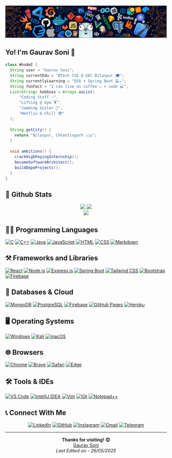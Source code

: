 ![Github Banner](https://github.com/Jaydeep-Yadav/Jaydeep-Yadav/blob/main/banner.png)

## Yo! I'm Gaurav Soni 🤘

```java
class WhoAmI {
  String user = "Gaurav Soni";
  String currentEdu = "BTech CSE @ GEC Bilaspur 🎓";
  String currentlyLearning = "DSA + Spring Boot 💻☕";
  String funFact = "I can live on coffee ☕ + code 💻";
  List<String> hobbies = Arrays.asList(
      "Coding Stuff 💡",
      "Lifting @ Gym 🏋️",
      "Jamming Guitar 🎸",
      "Netflix & Chill 😎"
  );

  String getCity() {
    return "Bilaspur, Chhattisgarh 🇮🇳";
  }

  void ambitions() {
    crackHighPayingInternship();
    becomeSoftwareArchitect();
    buildDopeProjects();
  }
}
```

## 🚀 Github Stats

<div align="center">
  <img src="https://github-readme-stats.vercel.app/api?username=Gaurav-Soni24&show_icons=true&count_private=true&theme=github_dark&hide_border=true" height="180"/>
  <img src="https://github-readme-streak-stats.herokuapp.com/?user=Gaurav-Soni24&theme=blueberry_duo&hide_border=true" height="180"/>
  <br/>
  <img src="https://github-readme-stats.vercel.app/api/top-langs/?username=Gaurav-Soni24&layout=compact&theme=github_dark&hide_border=true" height="180"/>
</div>

## 👨‍💻 Programming Languages

<p>
  <a href="#"><img alt="C" src="https://img.shields.io/badge/C%20-%232370ED.svg?logo=c&logoColor=white"></a>
  <a href="#"><img alt="C++" src="https://img.shields.io/badge/C++%20-%2300599C.svg?logo=c%2B%2B&logoColor=white"></a>
  <a href="#"><img alt="Java" src="https://img.shields.io/badge/Java-%23ED8B00.svg?logo=java&logoColor=white"></a>
  <a href="#"><img alt="JavaScript" src="https://img.shields.io/badge/JavaScript%20-%23F7DF1E.svg?logo=javascript&logoColor=black"></a>
  <a href="#"><img alt="HTML" src="https://img.shields.io/badge/HTML%20-%23E34F26.svg?logo=html5&logoColor=white"></a>
  <a href="#"><img alt="CSS" src="https://img.shields.io/badge/CSS%20-%231572B6.svg?logo=css3&logoColor=white"></a>
  <a href="#"><img alt="Markdown" src="https://img.shields.io/badge/Markdown-%23000000.svg?logo=markdown&logoColor=white"></a>
</p>

## ⚒️ Frameworks and Libraries

<p>
  <a href="#"><img alt="React" src="https://img.shields.io/badge/React-%2320232a.svg?logo=react&logoColor=%2361DAFB"></a>
  <a href="#"><img alt="Node.js" src="https://img.shields.io/badge/Node.js-339933.svg?logo=node.js&logoColor=white"></a>
  <a href="#"><img alt="Express.js" src="https://img.shields.io/badge/Express.js-%23404d59.svg?logo=express&logoColor=white"></a>
  <a href="#"><img alt="Spring Boot" src="https://img.shields.io/badge/Spring_Boot-6DB33F.svg?logo=spring-boot&logoColor=white"></a>
  <a href="#"><img alt="Tailwind CSS" src="https://img.shields.io/badge/TailwindCSS-%2338B2AC.svg?logo=tailwind-css&logoColor=white"></a>
  <a href="#"><img alt="Bootstrap" src="https://img.shields.io/badge/Bootstrap-563D7C?logo=bootstrap&logoColor=white"></a>
  <a href="#"><img alt="Firebase" src="https://img.shields.io/badge/Firebase-ffca28.svg?logo=firebase&logoColor=black"></a>
</p>

## 🧠 Databases & Cloud

<p>
  <a href="#"><img alt="MongoDB" src="https://img.shields.io/badge/MongoDB-%2347A248.svg?logo=mongodb&logoColor=white"></a>
  <a href="#"><img alt="PostgreSQL" src="https://img.shields.io/badge/PostgreSQL-316192.svg?logo=postgresql&logoColor=white"></a>
  <a href="#"><img alt="Firebase" src="https://img.shields.io/badge/Firebase-ffca28.svg?logo=firebase&logoColor=black"></a>
  <a href="#"><img alt="GitHub Pages" src="https://img.shields.io/badge/GitHub%20Pages-%23327FC7.svg?logo=github&logoColor=white"></a>
  <a href="#"><img alt="Heroku" src="https://img.shields.io/badge/Heroku%20-%23430098.svg?logo=heroku&logoColor=white"></a>
</p>

## 🖥️ Operating Systems

<p>
  <a href="#"><img alt="Windows" src="https://img.shields.io/badge/Windows-0078D6?logo=windows&logoColor=white"></a>
  <a href="#"><img alt="Kali" src="https://img.shields.io/badge/Kali_Linux-557C94?logo=kali-linux&logoColor=white"></a>
  <a href="#"><img alt="macOS" src="https://img.shields.io/badge/mac%20os-000000?logo=apple&logoColor=white"></a>
</p>

## 🌐 Browsers

<p>
  <a href="#"><img alt="Chrome" src="https://img.shields.io/badge/Google_chrome-4285F4?logo=Google-Chrome&logoColor=white"></a>
  <a href="#"><img alt="Brave" src="https://img.shields.io/badge/Brave-FB542B?logo=brave&logoColor=white"></a>
  <a href="#"><img alt="Safari" src="https://img.shields.io/badge/Safari-FF1B2D?logo=Safari&logoColor=white"></a>
  <a href="#"><img alt="Edge" src="https://img.shields.io/badge/Microsoft_Edge-0078D7?logo=Microsoft-edge&logoColor=white"></a>
</p>

## 🛠️ Tools & IDEs

<p>
  <a href="#"><img alt="VS Code" src="https://img.shields.io/badge/Visual_Studio_Code-0078d7.svg?logo=visual-studio-code&logoColor=white"></a>
  <a href="#"><img alt="IntelliJ IDEA" src="https://img.shields.io/badge/IntelliJ%20IDEA-000000.svg?logo=intellij-idea&logoColor=white"></a>
  <a href="#"><img alt="Vim" src="https://img.shields.io/badge/VIM-%2311AB00.svg?logo=vim&logoColor=white"></a>
  <a href="#"><img alt="Git" src="https://img.shields.io/badge/Git%20-%23F05033.svg?logo=git&logoColor=white"></a>
  <a href="#"><img alt="Notepad++" src="https://img.shields.io/badge/Notepad++-90E59A.svg?logo=notepad%2B%2B&logoColor=black"></a>
</p>

## 📞 Connect With Me

<p align="center">
  <a href="https://linkedin.com/in/gaurav-soni24"><img alt="LinkedIn" src="https://img.shields.io/badge/LinkedIn-0077B5?style=for-the-badge&logo=linkedin&logoColor=white"></a>
  <a href="https://github.com/Gaurav-Soni24"><img alt="GitHub" src="https://img.shields.io/badge/GitHub-100000?style=for-the-badge&logo=github&logoColor=white"></a>
  <a href="https://instagram.com/gaurav.soni_24"><img alt="Instagram" src="https://img.shields.io/badge/Instagram-E4405F?style=for-the-badge&logo=instagram&logoColor=white"></a>
  <a href="mailto:gauravsoni.dev@gmail.com"><img alt="Gmail" src="https://img.shields.io/badge/Gmail-D14836?style=for-the-badge&logo=gmail&logoColor=white"></a>
  <a href="https://t.me/gauravsoni24"><img alt="Telegram" src="https://img.shields.io/badge/Telegram-2CA5E0?style=for-the-badge&logo=telegram&logoColor=white"></a> 
</p>

---

<div align="center">
  <strong>Thanks for visiting! 😊</strong><br>
  <a href="https://github.com/Gaurav-Soni24">Gaurav Soni</a><br>
  <em>Last Edited on - 26/05/2025</em>
</div>
